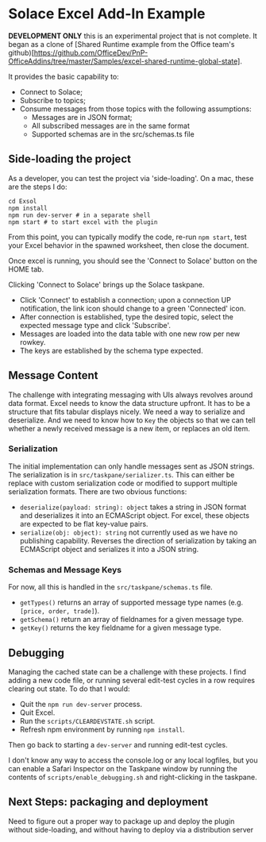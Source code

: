 # Solace Excel Add-In Example

**DEVELOPMENT ONLY** this is an experimental project that is not complete. It began as a clone of [Shared Runtime example from the Office team's github)[https://github.com/OfficeDev/PnP-OfficeAddins/tree/master/Samples/excel-shared-runtime-global-state].

It provides the basic capability to:

- Connect to Solace;
- Subscribe to topics;
- Consume messages from those topics with the following assumptions:
  - Messages are in JSON format;
  - All subscribed messages are in the same format
  - Supported schemas are in the src/schemas.ts file

## Side-loading the project

As a developer, you can test the project via 'side-loading'. On a mac, these are the steps I do:

``` shell
cd Exsol
npm install
npm run dev-server # in a separate shell
npm start # to start excel with the plugin
```

From this point, you can typically modify the code, re-run `npm start`, test your Excel behavior in the spawned worksheet, then close the document.

Once excel is running, you should see the 'Connect to Solace' button on the HOME tab.

Clicking 'Connect to Solace' brings up the Solace taskpane.

- Click 'Connect' to establish a connection; upon a connection UP notification, the link icon should change to a green 'Connected' icon.
- After connection is established, type the desired topic, select the expected message type and click 'Subscribe'.
- Messages are loaded into the data table with one new row per new rowkey.
- The keys are established by the schema type expected.

## Message Content

The challenge with integrating messaging with UIs always revolves around data format. Excel needs to know the data structure upfront. It has to be a structure that fits tabular displays nicely. We need a way to serialize and deserialize. And we need to know how to `Key` the objects so that we can tell whether a newly received message is a new item, or replaces an old item.

### Serialization

The initial implementation can only handle messages sent as JSON strings. The serialization is in `src/taskpane/serializer.ts`. This can either be replace with custom serialization code or modified to support multiple serialization formats. There are two obvious functions:

- `deserialize(payload: string): object` takes a string in JSON format and deserializes it into an ECMAScript object. For excel, these objects are expected to be flat key-value pairs.
- `serialize(obj: object): string` not currently used as we have no publishing capability. Reverses the direction of serialization by taking an ECMAScript object and serializes it into a JSON string. 

### Schemas and Message Keys

For now, all this is handled in the `src/taskpane/schemas.ts` file.

- `getTypes()` returns an array of supported message type names (e.g. `[price, order, trade]`).
- `getSchema()` return an array of fieldnames for a given message type.
- `getKey()` returns the key fieldname for a given message type.

## Debugging

Managing the cached state can be a challenge with these projects. I find adding a new code file, or running several edit-test cycles in a row requires clearing out state. To do that I would:
- Quit the `npm run dev-server` process.
- Quit Excel.
- Run the `scripts/CLEARDEVSTATE.sh` script.
- Refresh npm environment by running `npm install`.

Then go back to starting a `dev-server` and running edit-test cycles.

I don't know any way to access the console.log or any local logfiles, but you can enable a Safari Inspector on the Taskpane window by running the contents of `scripts/enable_debugging.sh` and right-clicking in the taskpane.

## Next Steps: packaging and deployment

Need to figure out a proper way to package up and deploy the plugin without side-loading, and without having to deploy via a distribution server